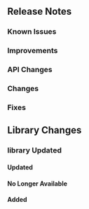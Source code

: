 ## Release Notes

### Known Issues

### Improvements

### API Changes

### Changes

### Fixes

## Library Changes

### library Updated

#### Updated

#### No Longer Available

#### Added